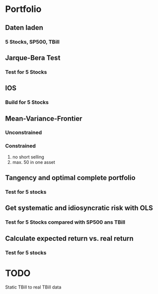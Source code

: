 # Portfolio

## Daten laden
### 5 Stocks, SP500, TBill

## Jarque-Bera Test
### Test for 5 Stocks

## IOS
### Build for 5 Stocks

## Mean-Variance-Frontier
### Unconstrained
### Constrained
1. no short selling
2. max. 50 in one asset

## Tangency and optimal complete portfolio
### Test for 5 stocks

## Get systematic and idiosyncratic risk with OLS
### Test for 5 Stocks compared with SP500 ans TBill

## Calculate expected return vs. real return
### Test for 5 stocks



# TODO
Static TBill to real TBill data